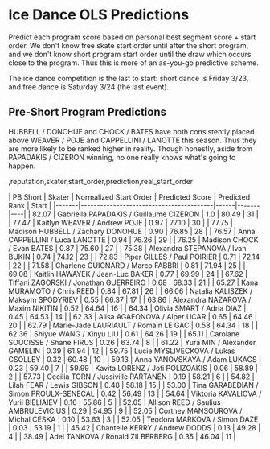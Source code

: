 Ice Dance OLS Predictions
=====================

Predict each program score based on personal best segment score + start order.
We don't know free skate start order until after the short program, and we
don't know short program start order until the draw which occurs close to the
program. Thus this is more of an as-you-go predictive scheme.

The ice dance competition is the last to start: short dance is Friday 3/23, and
free dance is Saturday 3/24 (the last event).

## Pre-Short Program Predictions
HUBBELL / DONOHUE and CHOCK / BATES have both consistently placed above
WEAVER / POJE and CAPPELLINI / LANOTTE this season. Thus they are more likely
to be ranked higher in reality. Though honestly, aside from PAPADAKIS / CIZERON
winning, no one really knows what's going to happen.


,reputation,skater,start_order,prediction,real_start_order

| PB Short | Skater | Normalized Start Order | Predicted Score | Predicted Rank | Start |
|-------|-----------------------------------------|------|-------|----|
| 82.07 | Gabriella PAPADAKIS / Guillaume CIZERON | 1.0  | 80.49 | 31 |
| 77.47 | Kaitlyn WEAVER / Andrew POJE            | 0.97 | 77.10 | 30 |
| 77.75 | Madison HUBBELL / Zachary DONOHUE       | 0.90 | 76.85 | 28 |
| 76.57 | Anna CAPPELLINI / Luca LANOTTE          | 0.94 | 76.26 | 29 |
| 76.25 | Madison CHOCK / Evan BATES              | 0.87 | 75.60 | 27 |
| 75.38 | Alexandra STEPANOVA / Ivan BUKIN        | 0.74 | 74.12 | 23 |
| 72.83 | Piper GILLES / Paul POIRIER             | 0.71 | 72.14 | 22 |
| 71.58 | Charlene GUIGNARD / Marco FABBRI        | 0.81 | 71.94 | 25 |
| 69.08 | Kaitlin HAWAYEK / Jean-Luc BAKER        | 0.77 | 69.99 | 24 |
| 67.62 | Tiffani ZAGORSKI / Jonathan GUERREIRO   | 0.68 | 68.33 | 21 |
| 65.27 | Kana MURAMOTO / Chris REED              | 0.84 | 67.81 | 26 |
| 66.06 | Natalia KALISZEK / Maksym SPODYRIEV     | 0.55 | 66.37 | 17 |
| 63.86 | Alexandra NAZAROVA / Maxim NIKITIN      | 0.52 | 64.64 | 16 |
| 64.34 | Olivia SMART / Adria DIAZ               | 0.45 | 64.53 | 14 |
| 62.33 | Alisa AGAFONOVA / Alper UCAR            | 0.65 | 64.46 | 20 |
| 62.79 | Marie-Jade LAURIAULT / Romain LE GAC    | 0.58 | 64.34 | 18 |
| 62.36 | Shiyue WANG / Xinyu LIU                 | 0.61 | 64.26 | 19 |
| 65.11 | Carolane SOUCISSE / Shane FIRUS         | 0.26 | 63.74 | 8  |
| 61.22 | Yura MIN / Alexander GAMELIN            | 0.39 | 61.94 | 12 |
| 59.75 | Lucie MYSLIVECKOVA / Lukas CSOLLEY      | 0.32 | 60.48 | 10 |
| 59.13 | Anna YANOVSKAYA / Adam LUKACS           | 0.23 | 59.40 | 7  |
| 59.99 | Kavita LORENZ / Joti POLIZOAKIS         | 0.06 | 58.89 | 2  |
| 57.73 | Cecilia TORN / Jussiville PARTANEN      | 0.19 | 58.21 | 6  |
| 54.82 | Lilah FEAR / Lewis GIBSON               | 0.48 | 58.18 | 15 |
| 53.00 | Tina GARABEDIAN / Simon PROULX-SENECAL  | 0.42 | 56.49 | 13 |
| 54.64 | Viktoria KAVALIOVA / Yurii BIELIAIEV    | 0.16 | 55.86 | 5  |
| 52.05 | Allison REED / Saulius AMBRULEVICIUS    | 0.29 | 54.95 | 9  |
| 52.05 | Cortney MANSOUROVA / Michal CESKA       | 0.10 | 53.63 | 3  |
| 52.05 | Teodora MARKOVA / Simon DAZE            | 0.03 | 53.19 | 1  |
| 45.42 | Chantelle KERRY / Andrew DODDS          | 0.13 | 49.28 | 4  |
| 38.49 | Adel TANKOVA / Ronald ZILBERBERG        | 0.35 | 46.04 | 11 |
